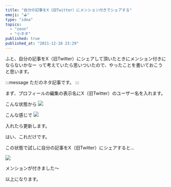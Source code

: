 ```yaml
---
title: "自分の記事をX（旧Twitter）にメンション付きでシェアする"
emoji: "⛳"
type: "idea"
topics:
  - "zenn"
  - "小ネタ"
published: true
published_at: "2021-12-18 23:29"
---
```


ふと、自分の記事をX（旧Twitter）にシェアして頂いたときにメンション付きにならないかなー
って考えていたら思いついたので、やったことを書いておこうと思います。

:::message
ただのネタ記事です。
:::

まず、プロフィールの編集の表示名にX（旧Twitter）のユーザー名を入れます。

こんな状態から
![](https://storage.googleapis.com/zenn-user-upload/98794a9a7fbb-20211218.png)

こんな感じで
![](https://storage.googleapis.com/zenn-user-upload/44114a6fd8cd-20211218.png)

入れたら更新します。

はい、これだけです。

この状態で試しに自分の記事をX（旧Twitter）にシェアすると...

![](https://storage.googleapis.com/zenn-user-upload/22a03c809617-20211218.png)

メンションが付きました〜

以上になります。